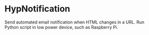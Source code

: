 # HypNotification
Send automated email notification when HTML changes in a URL.
Run Python script in low power device, such as Raspberry Pi.

